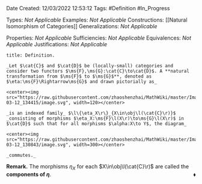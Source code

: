 <br />
<br />

Date Created: 12/03/2022 12:53:12
Tags: #Definition #In_Progress

Types: _Not Applicable_
Examples: _Not Applicable_
Constructions: [[Natural Isomorphism of Categories]]
Generalizations: _Not Applicable_

Properties: _Not Applicable_
Sufficiencies: _Not Applicable_
Equivalences: _Not Applicable_
Justifications: _Not Applicable_

``` ad-Definition
title: Definition.

_Let $\cat{C}$ and $\cat{D}$ be (locally-small) categories and consider two functors $\ms{F},\ms{G}:\cat{C}\to\cat{D}$. A **natural transformation from $\ms{F}$ to $\ms{G}$**, denoted as $\eta:\ms{F}\Rightarrow\ms{G}$ and drawn pictorially as_

<center><img src="https://raw.githubusercontent.com/zhaoshenzhai/MathWiki/master/Images/2022-03-12_134415/image.svg", width=120></center>

_is an indexed family_ $\l\{\eta_X\r\}_{X\in\obj\l(\cat{C}\r)}$ _consisting of morphisms $\eta_X:\ms{F}\l(X\r)\to\ms{G}\l(X\r)$ in $\cat{D}$ such that for all morphisms $\alpha:X\to Y$, the diagram_

<center><img src="https://raw.githubusercontent.com/zhaoshenzhai/MathWiki/master/Images/2022-03-12_130843/image.svg", width=300></center>

_commutes._

```

**Remark.** The morphisms $\eta_X$ for each $X\in\obj\l(\cat{C}\r)$ are called the **components of $\eta$**.<span style="float:right;">$\blacklozenge$</span>

